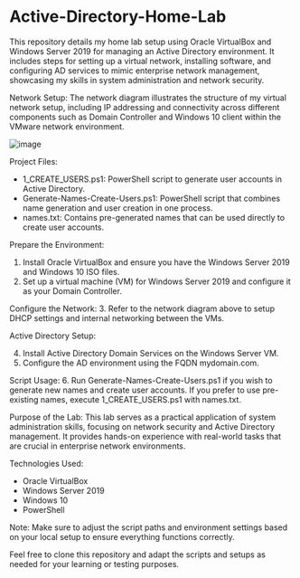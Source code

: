 # Active-Directory-Home-Lab
This repository details my home lab setup using Oracle VirtualBox and Windows Server 2019 for managing an Active Directory environment. It includes steps for setting up a virtual network, installing software, and configuring AD services to mimic enterprise network management, showcasing my skills in system administration and network security.

Network Setup:
The network diagram illustrates the structure of my virtual network setup, including IP addressing and connectivity across different components such as Domain Controller and Windows 10 client within the VMware network environment.

![image](https://github.com/user-attachments/assets/42f0555d-9a88-4aeb-9a42-55d5588baa99)

Project Files:

- 1_CREATE_USERS.ps1: PowerShell script to generate user accounts in Active Directory.
- Generate-Names-Create-Users.ps1: PowerShell script that combines name generation and user creation in one process.
- names.txt: Contains pre-generated names that can be used directly to create user accounts.

Prepare the Environment:

1. Install Oracle VirtualBox and ensure you have the Windows Server 2019 and Windows 10 ISO files.
2. Set up a virtual machine (VM) for Windows Server 2019 and configure it as your Domain Controller.
   
Configure the Network:
3. Refer to the network diagram above to setup DHCP settings and internal networking between the VMs.

Active Directory Setup:

4. Install Active Directory Domain Services on the Windows Server VM.
5. Configure the AD environment using the FQDN mydomain.com.
   
Script Usage:
6. Run Generate-Names-Create-Users.ps1 if you wish to generate new names and create user accounts.
If you prefer to use pre-existing names, execute 1_CREATE_USERS.ps1 with names.txt.

Purpose of the Lab:
This lab serves as a practical application of system administration skills, focusing on network security and Active Directory management. It provides hands-on experience with real-world tasks that are crucial in enterprise network environments.

Technologies Used:
- Oracle VirtualBox
- Windows Server 2019
- Windows 10
- PowerShell
  
Note:
Make sure to adjust the script paths and environment settings based on your local setup to ensure everything functions correctly.

Feel free to clone this repository and adapt the scripts and setups as needed for your learning or testing purposes.

